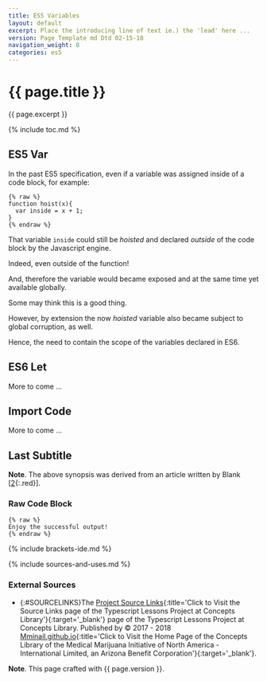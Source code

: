 ```yaml
---
title: ES5 Variables
layout: default
excerpt: Place the introducing line of text ie.) the 'lead' here ...
version: Page Template md Dtd 02-15-18
navigation_weight: 8
categories: es5
---
```

# {{ page.title }}

{{ page.excerpt }}

{% include toc.md %}

## ES5 Var

In the past ES5 specification, even if a variable was assigned inside of a code block, for example:

```liquid
{% raw %}
function hoist(x){
  var inside = x + 1;
}
{% endraw %}
```

That variable `inside` could still be *hoisted* and declared *outside* of the code block by the Javascript engine.

Indeed, even outside of the function!

And, therefore the variable would became exposed and at the same time yet available globally.

Some may think this is a good thing.

However, by extension the now *hoisted* variable also became subject to global corruption, as well.

Hence, the need to contain the scope of the variables declared in ES6.

## ES6 Let

More to come ...

## Import Code

More to come ...

## Last Subtitle

**Note**. The above synopsis was derived from an article written by Blank [[2](#BLANK){:.red}].

### Raw Code Block

```liquid
{% raw %}
Enjoy the successful output!
{% endraw %}
```

{% include brackets-ide.md %}

{% include sources-and-uses.md %}

### External Sources

- {:#SOURCELINKS}The [Project Source Links](https://mminail.github.io/Typescript/Source-Typescript-Links.htm){:title='Click to Visit the Source Links page of the Typescript Lessons Project at Concepts Library'}{:target='_blank'} page of the Typescript Lessons Project at Concepts Library. Published by © 2017 - 2018 [Mminail.github.io](https://mminail.github.io/){:title='Click to Visit the Home Page of the Concepts Library of the Medical Marijuana Initiative of North America - International Limited, an Arizona Benefit Corporation'}{:target='_blank'}.

**Note**. This page crafted with {{ page.version }}.
